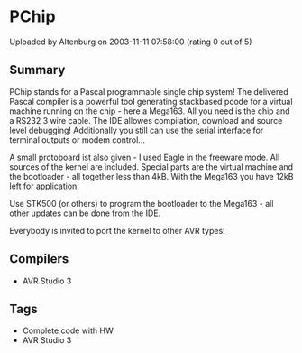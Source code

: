 # PChip

Uploaded by Altenburg on 2003-11-11 07:58:00 (rating 0 out of 5)

## Summary

PChip stands for a Pascal programmable single chip system! The delivered Pascal compiler is a powerful tool generating stackbased pcode for a virtual machine running on the chip - here a Mega163. All you need is the chip and a RS232 3 wire cable. The IDE allowes compilation, download and source level debugging! Additionally you still can use the serial interface for terminal outputs or modem control...  

A small protoboard ist also given - I used Eagle in the freeware mode. All sources of the kernel are included. Special parts are the virtual machine and the bootloader - all together less than 4kB. With the Mega163 you have 12kB left for application. 


Use STK500 (or others) to program the bootloader to the Mega163 - all other updates can be done from the IDE.


Everybody is invited to port the kernel to other AVR types!

## Compilers

- AVR Studio 3

## Tags

- Complete code with HW
- AVR Studio 3
